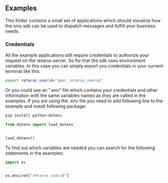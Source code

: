 ## Examples


This folder contains a small set of applications which should visualize how the sms sdk can be used to dispatch messages and fulfill your business needs.

### Credentials
All the example applications still require credentials to authorize your request on the retarus server. So for that the sdk uses environment variables. In this case you can simply export you credentials in your current terminal like this:
```bash
export retarus_userid="your_retarus_userid"
```

Or you could use an ".env" file which contains your credentials and other information with the same variables names as they are called in the examples.
If you are using the .env file you need to add following line to the example and install following package:


```bash
pip install python-dotenv
```


```python
from dotenv import load_dotenv


load_dotenv()
```


To find out which variables are needed you can search for the following statements in the examples:
```python
import os


os.environ["retarus_userid"]
```



